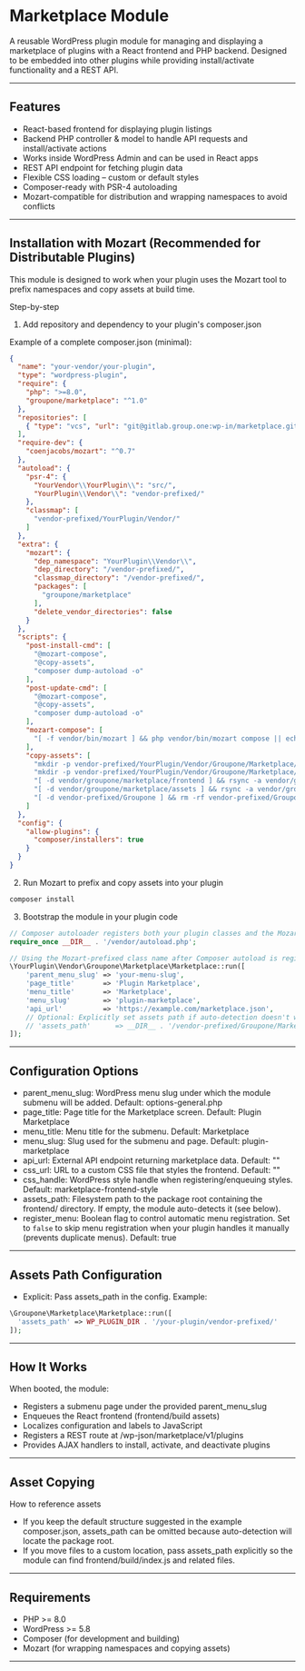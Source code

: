 # Marketplace Module

A reusable WordPress plugin module for managing and displaying a marketplace of plugins with a React frontend and PHP backend. Designed to be embedded into other plugins while providing install/activate functionality and a REST API.

---

## Features

- React-based frontend for displaying plugin listings
- Backend PHP controller & model to handle API requests and install/activate actions
- Works inside WordPress Admin and can be used in React apps
- REST API endpoint for fetching plugin data
- Flexible CSS loading – custom or default styles
- Composer-ready with PSR-4 autoloading
- Mozart-compatible for distribution and wrapping namespaces to avoid conflicts

---

## Installation with Mozart (Recommended for Distributable Plugins)

This module is designed to work when your plugin uses the Mozart tool to prefix namespaces and copy assets at build time.

Step-by-step

1) Add repository and dependency to your plugin's composer.json

Example of a complete composer.json (minimal):

```json
{
  "name": "your-vendor/your-plugin",
  "type": "wordpress-plugin",
  "require": {
    "php": ">=8.0",
    "groupone/marketplace": "^1.0"
  },
  "repositories": [
    { "type": "vcs", "url": "git@gitlab.group.one:wp-in/marketplace.git" }
  ],
  "require-dev": {
    "coenjacobs/mozart": "^0.7"
  },
  "autoload": {
    "psr-4": {
      "YourVendor\\YourPlugin\\": "src/",
      "YourPlugin\\Vendor\\": "vendor-prefixed/"
    },
    "classmap": [
      "vendor-prefixed/YourPlugin/Vendor/"
    ]
  },
  "extra": {
    "mozart": {
      "dep_namespace": "YourPlugin\\Vendor\\",
      "dep_directory": "/vendor-prefixed/",
      "classmap_directory": "/vendor-prefixed/",
      "packages": [
        "groupone/marketplace"
      ],
      "delete_vendor_directories": false
    }
  },
  "scripts": {
    "post-install-cmd": [
      "@mozart-compose",
      "@copy-assets",
      "composer dump-autoload -o"
    ],
    "post-update-cmd": [
      "@mozart-compose",
      "@copy-assets",
      "composer dump-autoload -o"
    ],
    "mozart-compose": [
      "[ -f vendor/bin/mozart ] && php vendor/bin/mozart compose || echo 'Mozart not found, skipping...'"
    ],
    "copy-assets": [
      "mkdir -p vendor-prefixed/YourPlugin/Vendor/Groupone/Marketplace/frontend",
      "mkdir -p vendor-prefixed/YourPlugin/Vendor/Groupone/Marketplace/assets",
      "[ -d vendor/groupone/marketplace/frontend ] && rsync -a vendor/groupone/marketplace/frontend/ vendor-prefixed/YourPlugin/Vendor/Groupone/Marketplace/frontend/ || true",
      "[ -d vendor/groupone/marketplace/assets ] && rsync -a vendor/groupone/marketplace/assets/ vendor-prefixed/YourPlugin/Vendor/Groupone/Marketplace/assets/ || true",
      "[ -d vendor-prefixed/Groupone ] && rm -rf vendor-prefixed/Groupone || true"
    ]
  },
  "config": {
    "allow-plugins": {
      "composer/installers": true
    }
  }
}
```

2) Run Mozart to prefix and copy assets into your plugin

```bash
composer install
```

3) Bootstrap the module in your plugin code

```php
// Composer autoloader registers both your plugin classes and the Mozart-prefixed dependencies
require_once __DIR__ . '/vendor/autoload.php';

// Using the Mozart-prefixed class name after Composer autoload is registered
\YourPlugin\Vendor\Groupone\Marketplace\Marketplace::run([
    'parent_menu_slug' => 'your-menu-slug',
    'page_title'       => 'Plugin Marketplace',
    'menu_title'       => 'Marketplace',
    'menu_slug'        => 'plugin-marketplace',
    'api_url'          => 'https://example.com/marketplace.json',
    // Optional: Explicitly set assets path if auto-detection doesn't work
    // 'assets_path'      => __DIR__ . '/vendor-prefixed/Groupone/Marketplace/',
]);
```

---

## Configuration Options

- parent_menu_slug: WordPress menu slug under which the module submenu will be added. Default: options-general.php
- page_title: Page title for the Marketplace screen. Default: Plugin Marketplace
- menu_title: Menu title for the submenu. Default: Marketplace
- menu_slug: Slug used for the submenu and page. Default: plugin-marketplace
- api_url: External API endpoint returning marketplace data. Default: ""
- css_url: URL to a custom CSS file that styles the frontend. Default: ""
- css_handle: WordPress style handle when registering/enqueuing styles. Default: marketplace-frontend-style
- assets_path: Filesystem path to the package root containing the frontend/ directory. If empty, the module auto-detects it (see below).
- register_menu: Boolean flag to control automatic menu registration. Set to `false` to skip menu registration when your plugin handles it manually (prevents duplicate menus). Default: true

---

## Assets Path Configuration

- Explicit: Pass assets_path in the config. Example:

```php
\Groupone\Marketplace\Marketplace::run([
  'assets_path' => WP_PLUGIN_DIR . '/your-plugin/vendor-prefixed/'
]);
```


---

## How It Works

When booted, the module:

- Registers a submenu page under the provided parent_menu_slug
- Enqueues the React frontend (frontend/build assets)
- Localizes configuration and labels to JavaScript
- Registers a REST route at /wp-json/marketplace/v1/plugins
- Provides AJAX handlers to install, activate, and deactivate plugins

---

## Asset Copying

How to reference assets

- If you keep the default structure suggested in the example composer.json, assets_path can be omitted because auto-detection will locate the package root.
- If you move files to a custom location, pass assets_path explicitly so the module can find frontend/build/index.js and related files.

---

## Requirements

- PHP >= 8.0
- WordPress >= 5.8
- Composer (for development and building)
- Mozart (for wrapping namespaces and copying assets)

---

